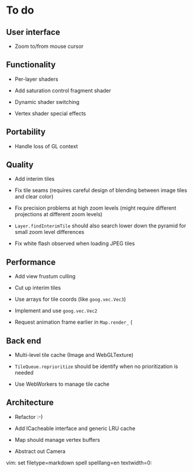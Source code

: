 To do
=====

User interface
--------------

* Zoom to/from mouse cursor


Functionality
-------------

* Per-layer shaders

* Add saturation control fragment shader

* Dynamic shader switching

* Vertex shader special effects


Portability
-----------

* Handle loss of GL context


Quality
-------

* Add interim tiles

* Fix tile seams (requires careful design of blending between image tiles and clear color)

* Fix precision problems at high zoom levels (might require different projections at different zoom levels)

* `Layer.findInterimTile` should also search lower down the pyramid for small zoom level differences

* Fix white flash observed when loading JPEG tiles


Performance
-----------

* Add view frustum culling

* Cut up interim tiles

* Use arrays for tile coords (like `goog.vec.Vec3`)

* Implement and use `goog.vec.Vec2`

* Request animation frame earlier in `Map.render_` (


Back end
--------

* Multi-level tile cache (Image and WebGLTexture)

* `TileQueue.reprioritize` should be identify when no prioritization is needed

* Use WebWorkers to manage tile cache


Architecture
------------

* Refactor :-)

* Add ICacheable interface and generic LRU cache

* Map should manage vertex buffers

* Abstract out Camera


vim: set filetype=markdown spell spelllang=en textwidth=0:
